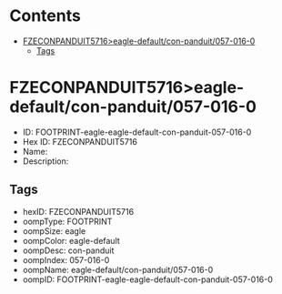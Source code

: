 



Contents
========

* [FZECONPANDUIT5716>eagle-default/con-panduit/057-016-0](#fzeconpanduit5716eagle-defaultcon-panduit057-016-0)
	* [Tags](#tags)

# FZECONPANDUIT5716>eagle-default/con-panduit/057-016-0

- ID: FOOTPRINT-eagle-eagle-default-con-panduit-057-016-0
- Hex ID: FZECONPANDUIT5716
- Name: 
- Description: 

## Tags

- hexID: FZECONPANDUIT5716
- oompType: FOOTPRINT
- oompSize: eagle
- oompColor: eagle-default
- oompDesc: con-panduit
- oompIndex: 057-016-0
- oompName: eagle-default/con-panduit/057-016-0
- oompID: FOOTPRINT-eagle-eagle-default-con-panduit-057-016-0
